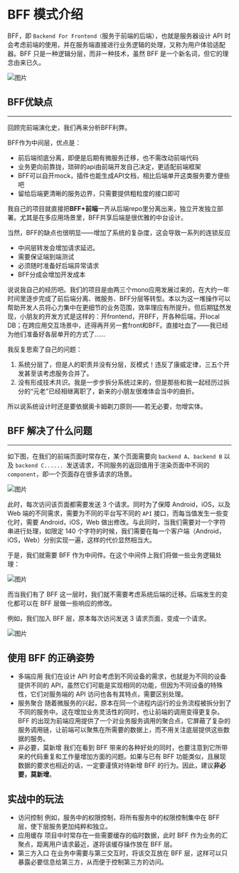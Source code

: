 # BFF 模式介绍

BFF，即 `Backend For Frontend（`服务于前端的后端），也就是服务器设计 API 时会考虑前端的使用，并在服务端直接进行业务逻辑的处理，又称为用户体验适配器。BFF 只是一种逻辑分层，而非一种技术，虽然 BFF 是一个新名词，但它的理念由来已久。

![图片](https://mmbiz.qpic.cn/mmbiz_png/qkxhvoHGVKAKZGUobFvVcUrI9qdkm7TxRz6YE9Ibbic3PVBlsnH2EI3Aic9MKTxgs4iafbsWfwmY9ny0rwLeHZIHg/640?wx_fmt=png&wxfrom=5&wx_lazy=1&wx_co=1)

##  

## **BFF优缺点**

------



回顾完前端演化史，我们再来分析BFF利弊。

BFF作为中间层，优点是：

- 前后端彻底分离，即便是后期有微服务迁移，也不需改动前端代码
- 业务更向前靠拢，琐碎的api由前端开发自己决定，更适配前端框架
- BFF可以自开mock，插件也能生成API文档，相比后端单开这类服务要方便些吧
- 留给后端更清晰的服务边界，只需要提供粗粒度的接口即可

我自己的项目就直接把**BFF+前端**一齐从后端repo里分离出来，独立开发独立部署。尤其是在多应用场景里，BFF共享后端是很优雅的中台设计。

当然，BFF的缺点也很明显——增加了系统的复杂度，这会导致一系列的连锁反应

- 中间层转发会增加请求延迟。
- 需要保证端到端测试
- 必须随时准备好后端异常请求
- BFF分成会增加开发成本

说说我自己的经历吧。我们的项目是由两三个mono应用发展过来的，在大约一年时间里逐步完成了前后端分离、微服务、BFF分层等转型。本以为这一堆操作可以帮助开发人员将心力集中在更细节的业务范围，效率理应有所提升。但后期猛然发现，小朋友的开发方式是这样的：开frontend，开BFF，开各种后端，开local DB；在跨应用交互场景中，还得再开另一套front和BFF。直接吐血了——我已经为他们准备好各层单开的方式了……

我反复思索了自己的问题：

1. 系统分层了，但是人的职责并没有分层，反模式！违反了康威定律，三五个开发甚至该考虑服务合并了。
2. 没有形成技术共识。我是一步步拆分系统过来的，但是那些和我一起经历过拆分的“元老”已经相继离职了，新来的小朋友很难体会当中的曲折。

所以说系统设计时还是要依据奥卡姆剃刀原则——若无必要，勿增实体。

## **BFF 解决了什么问题**

------



如下图，在我们的前端页面时常存在，某个页面需要向 `backend A`、`backend B` 以及 `backend C...... `发送请求，不同服务的返回值用于渲染页面中不同的 `component`，即一个页面存在很多请求的场景。

![图片](https://mmbiz.qpic.cn/mmbiz_png/qkxhvoHGVKAKZGUobFvVcUrI9qdkm7TxMvZrBiaDib4Hk2QBdPITgJ1Jafsbyic1RlDxGXVicNia6zDQOLPpoL5Pcaw/640?wx_fmt=png&wxfrom=5&wx_lazy=1&wx_co=1)

此时，每次访问该页面都需要发送 3 个请求。同时为了保障 Android，iOS，以及 Web 端的不同需求，需要为不同的平台写不同的 `API` 接口，而每当值发生一些变化时，需要 Android，iOS，Web 做出修改。与此同时，当我们需要对一个字符串进行处理，如限定 140 个字符的时候，我们需要在每一个客户端（Android，iOS，Web）分别实现一遍，这样的代价显然相当大。

于是，我们就需要 BFF 作为中间件。在这个中间件上我们将做一些业务逻辑处理：

![图片](https://mmbiz.qpic.cn/mmbiz_png/qkxhvoHGVKAKZGUobFvVcUrI9qdkm7TxthGJkCENvK7r5icLibpGkAyemIyMC53gYS80n56jtS6CEGrbhhP2qPwg/640?wx_fmt=png&wxfrom=5&wx_lazy=1&wx_co=1)



而当我们有了 BFF 这一层时，我们就不需要考虑系统后端的迁移。后端发生的变化都可以在 BFF 层做一些响应的修改。

例如，我们加入 BFF 层，原本每次访问发送 3 请求页面，变成一个请求。

![图片](https://mmbiz.qpic.cn/mmbiz_png/qkxhvoHGVKAKZGUobFvVcUrI9qdkm7TxIia42oNt54cZHNTzvyIyVgodq95OwfqnGcvYfdCnsia6JVOmXfhKiaQYQ/640?wx_fmt=png&wxfrom=5&wx_lazy=1&wx_co=1)

##  

## **使用 BFF 的正确姿势**



- 多端应用
  我们在设计 API 时会考虑到不同设备的需求，也就是为不同的设备提供不同的 API，虽然它们可能是实现相同的功能，但因为不同设备的特殊性，它们对服务端的 API 访问也各有其特点，需要区别处理。
- 服务聚合
  随着微服务的兴起，原本在同一个进程内运行的业务流程被拆分到了不同的服务中。这在增加业务灵活性的同时，也让前端的调用变得更复杂。BFF 的出现为前端应用提供了一个对业务服务调用的聚合点，它屏蔽了复杂的服务调用链，让前端可以聚焦在所需要的数据上，而不用关注底层提供这些数据的服务。
- 非必要，莫新增
  我们在看到 BFF 带来的各种好处的同时，也要注意到它所带来的代码重复和工作量增加方面的问题。如果与已有 BFF 功能类似，且展现数据的要求也相近的话，一定要谨慎对待新增 BFF 的行为。因此，建议**非必要，莫新增**。

## **实战中的玩法**

- 访问控制
  例如，服务中的权限控制，将所有服务中的权限控制集中在 BFF 层，使下层服务更加纯粹和独立。
- 应用缓存
  项目中时常存在一些需要缓存的临时数据，此时 BFF 作为业务的汇聚点，距离用户请求最近，遂将该缓存操作放在 BFF 层。
- 第三方入口
  在业务中需要与第三交互时，将该交互放在 BFF 层，这样可以只暴露必要信息给第三方，从而便于控制第三方的访问。